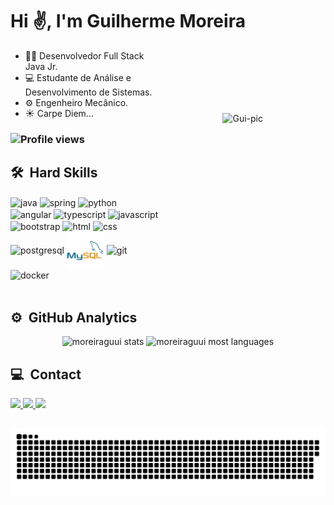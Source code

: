 <div style="display: inline_block">
<h1 align="left">Hi ✌️, I'm Guilherme Moreira</h1>
<img align="right" alt="Gui-pic" height="180" style="border-radius:50px; padding:100px" src="https://i.imgur.com/eN5Tz9y.png">
</div>

- 👨‍🎓 Desenvolvedor Full Stack Java Jr.
- 💻 Estudante de Análise e Desenvolvimento de Sistemas.
- ⚙️ Engenheiro Mecânico.
- ☀️ Carpe Diem...

<h3 align="left"><img src="https://komarev.com/ghpvc/?username=moreiraguui&color=blue" alt="Profile views"/></h3> 

## 🛠 &nbsp;Hard Skills

  <div style="display: inline_block">
  <img align="center" alt="java" width="65" src="https://cdn.jsdelivr.net/gh/devicons/devicon/icons/java/java-original-wordmark.svg">
  <img align="center" alt="spring" width="62" src="https://cdn.jsdelivr.net/gh/devicons/devicon/icons/spring/spring-original-wordmark.svg">
  <img align="center" alt="python" width="55" src="https://cdn.jsdelivr.net/gh/devicons/devicon/icons/python/python-original-wordmark.svg">
  <img align="center" alt="angular" width="50" src="https://cdn.jsdelivr.net/gh/devicons/devicon/icons/angularjs/angularjs-plain.svg">
  <img align="center" alt="typescript" width="45" src="https://cdn.jsdelivr.net/gh/devicons/devicon/icons/typescript/typescript-plain.svg">
  <img align="center" alt="javascript" width="45" src="https://cdn.jsdelivr.net/gh/devicons/devicon/icons/javascript/javascript-plain.svg">
  <img align="center" alt="bootstrap" width="45" src="https://cdn.jsdelivr.net/gh/devicons/devicon/icons/bootstrap/bootstrap-plain-wordmark.svg">
  <img align="center" alt="html" width="46" src="https://cdn.jsdelivr.net/gh/devicons/devicon/icons/html5/html5-plain-wordmark.svg">
  <img align="center" alt="css" width="46" src="https://cdn.jsdelivr.net/gh/devicons/devicon/icons/css3/css3-plain-wordmark.svg">
  <img align="center" alt="postgresql" width="45" src="https://cdn.jsdelivr.net/gh/devicons/devicon/icons/postgresql/postgresql-original-wordmark.svg">
  <img align="center" alt="mysql" width="60" src="https://raw.githubusercontent.com/devicons/devicon/master/icons/mysql/mysql-original-wordmark.svg">
  <img align="center" alt="git" width="60" src="https://cdn.jsdelivr.net/gh/devicons/devicon/icons/git/git-plain-wordmark.svg">
  <img align="center" alt="docker" width="50" src="https://cdn.jsdelivr.net/gh/devicons/devicon/icons/docker/docker-original-wordmark.svg">
</div>
<br>

## ⚙️ &nbsp;GitHub Analytics

<p align="center">
<img height="160em" src="https://github-readme-stats.vercel.app/api?username=moreiraguui&show_icons=true&theme=tokyonight" alt="moreiraguui stats"/>
<img height="160em" src="https://github-readme-stats.vercel.app/api/top-langs/?username=moreiraguui&layout=compact&theme=tokyonight" alt="moreiraguui most languages"/>
</p>

## 💻 &nbsp;Contact
<div>
 <a href="https://www.linkedin.com/in/guilherme-moreira-souza/" target="_blank"><img src="https://img.shields.io/badge/LinkedIn-0077B5?style=for-the-badge&logo=linkedin&logoColor=white" target="_blank">
 <a href="https://www.instagram.com/moreiraguui/" target="_blank"><img src="https://img.shields.io/badge/Instagram-E4405F?style=for-the-badge&logo=instagram&logoColor=white">
 <a href="mailto:guilhermecsouza00@gmail.com" target="_blank"><img src="https://img.shields.io/badge/Gmail-D14836?style=for-the-badge&logo=gmail&logoColor=white">
  
</div>
 
  ##
 ![Snake animation](https://github.com/JhonMeddev/JhonMeddev/blob/output/github-contribution-grid-snake.svg)
<div>
